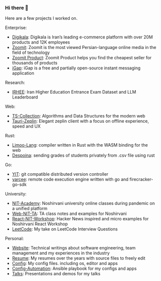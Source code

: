 ### Hi there 👋

Here are a few projects I worked on.

Enterprise:
- [Digikala](https://www.digikala.com/): Digikala is Iran’s leading e-commerce platform with over 20M products and 12K employees
- [Zoomit](https://zoomit.ir/): Zoomit is the most viewed Persian-language online media in the field of technology
- [Zoomit Product](https://zoomit.ir/product): Zoomit Product helps you find the cheapest seller for thousands of products
- [iGap](https://web.igap.net): iGap is a free and partially open-source instant messaging application

Research:
- [IRHEE](https://github.com/always-maap/IRHEE): Iran Higher Education Entrance Exam Dataset and LLM Leaderboard

Web:
- [TS-Collection](https://github.com/always-maap/TS-Collection): Algorithms and Data Structures for the modern web
- [Tauri-Zeplin](https://github.com/always-maap/Tauri-Zeplin): Elegant zeplin client with a focus on offline experience, speed and UX

Rust:
- [Limoo-Lang](https://github.com/always-maap/Limoo-Lang): compiler written in Rust with the WASM binding for the web
- [Despoina](https://github.com/always-maap/Despoina): sending grades of students privately from .csv file using rust

Go:
- [YIT](https://github.com/always-maap/yit): git compatible distributed version controller
- [yarcee](https://github.com/always-maap/yarcee): remote code execution engine written with go and firecracker-go-sdk

University:
- [NIT-Academy](https://github.com/always-maap/NIT-Academy): Noshirvani university online classes during pandemic on a unified platform
- [Web-NIT-TA](https://github.com/always-maap/Web-NIT-TA): TA class notes and examples for Noshirvani
- [React-NIT-Workshop](https://github.com/always-maap/React-NIT-Workshop): Hacker News inspired and micro examples for Noshirvani React Workshop
- [LeetCode](https://github.com/always-maap/LeetCode): My take on LeetCode Interview Questions

Personal:
- [Website](https://github.com/always-maap/Website): Technical writings about software engineering, team management and my experiences in the industry
- [Resume](https://github.com/always-maap/Resume): My resumes over the years with source files to freely edit
- [Config](https://github.com/always-maap/Config): My config files. including os, editor and apps
- [Config-Automation](https://github.com/always-maap/Config-Automation): Ansible playbook for my configs and apps
- [Talks](https://github.com/always-maap/Talks): Presentations and demos for my talks

